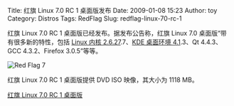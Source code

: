 Title: 红旗 Linux 7.0 RC 1 桌面版发布
Date: 2009-01-08 15:23
Author: toy
Category: Distros
Tags: RedFlag
Slug: redflag-linux-70-rc-1

红旗 Linux 7.0 RC 1 桌面版已经发布。据发布公告称，红旗 Linux 7.0
桌面版“带有很多新的特性，包括 [Linux 内核
2.6.27](http://linuxtoy.org/archives/linux-kernel-2627.html).7、[KDE
桌面环境 4.1](http://linuxtoy.org/archives/kde41_release.html).3、Qt
4.4.3、GCC 4.3.2、Firefox 3.0.5”等等。

![Red Flag 7](http://i.linuxtoy.org/images/2009/01/redflag7.jpg)

红旗 Linux 7.0 RC 1 桌面版提供 DVD ISO 映像，其大小为 1118 MB。

[红旗 Linux 7.0 RC 1
桌面版](http://www.redflag-linux.com/news_end.php?class1=2&class2=1&id=1000000865)
